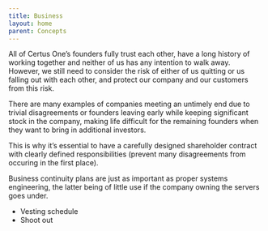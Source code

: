 ```yaml
---
title: Business
layout: home
parent: Concepts
---
```


All of Certus One’s founders fully trust each other, have a long history of working together and neither of us has any intention to walk away. However, we still need to consider the risk of either of us quitting or us falling out with each other, and protect our company and our customers from this risk.

There are many examples of companies meeting an untimely end due to trivial disagreements or founders leaving early while keeping significant stock in the company, making life difficult for the remaining founders when they want to bring in additional investors.

This is why it’s essential to have a carefully designed shareholder contract with clearly defined responsibilities (prevent many disagreements from occuring in the first place).

Business continuity plans are just as important as proper systems engineering, the latter being of little use if the company owning the servers goes under.

-   Vesting schedule
-   Shoot out